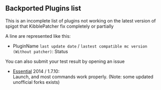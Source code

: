 ## Backported Plugins list

This is an incomplete list of plugins not working on the
latest version of spigot that KibblePatcher fix completely or partially

A line are represented like this:
- PluginName `last update date` / `lastest compatible mc version (Without patcher)`: Status

You can also submit your test result by opening an issue

- [Essential](https://dev.bukkit.org/projects/essentials) 2014 / 1.7.10:  
Launch, and most commands work properly. (Note: some updated unofficial forks exists)
